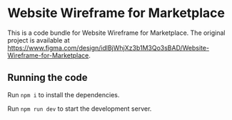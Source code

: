 
  # Website Wireframe for Marketplace

  This is a code bundle for Website Wireframe for Marketplace. The original project is available at https://www.figma.com/design/idlBjWhjXz3b1M3Qo3sBAD/Website-Wireframe-for-Marketplace.

  ## Running the code

  Run `npm i` to install the dependencies.

  Run `npm run dev` to start the development server.
  